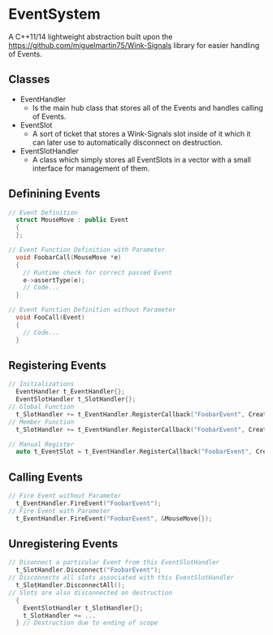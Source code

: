 # EventSystem
A C++11/14 lightweight abstraction built upon the https://github.com/miguelmartin75/Wink-Signals library for easier handling of Events.

## Classes
* EventHandler
  * Is the main hub class that stores all of the Events and handles calling of Events.
* EventSlot
  * A sort of ticket that stores a Wink-Signals slot inside of it which it can later use to automatically disconnect on destruction.
* EventSlotHandler
  * A class which simply stores all EventSlots in a vector with a small interface for management of them.

## Definining Events
```c++
// Event Definition
  struct MouseMove : public Event
  {
  };

// Event Function Definition with Parameter
  void FoobarCall(MouseMove *e)
  {
    // Runtime check for correct passed Event
    e->assertType(e);
    // Code...
  }

// Event Function Definition without Parameter
  void FooCall(Event)
  {
    // Code...
  }
```
## Registering Events
```c++
// Initializations
  EventHandler t_EventHandler{};
  EventSlotHandler t_SlotHandler{};
// Global Function
  t_SlotHandler += t_EventHandler.RegisterCallback("FoobarEvent", CreateSlot(FoobarCall));
// Member Function
  t_SlotHandler += t_EventHandler.RegisterCallback("FoobarEvent", CreateSlot(&FoobarInstance, &Foobar::FoobarCall));

// Manual Register
  auto t_EventSlot = t_EventHandler.RegisterCallback("FoobarEvent", CreateSlot(FoobarCall));
```
## Calling Events
```c++
// Fire Event without Parameter
  t_EventHandler.FireEvent("FoobarEvent");
// Fire Event with Parameter
  t_EventHandler.FireEvent("FoobarEvent", &MouseMove{});
```
## Unregistering Events
```c++
// Disonnect a particular Event from this EventSlotHandler
  t_SlotHandler.Disconnect("FoobarEvent");
// Disconnects all slots associated with this EventSlotHandler
  t_SlotHandler.DisconnectAll();
// Slots are also disconnected on destruction
  {
    EventSlotHandler t_SlotHandler{};
    t_SlotHandler += ...
  } // Destruction due to ending of scope
```
